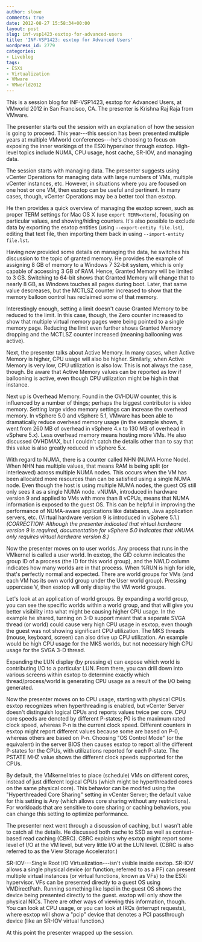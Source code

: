 ```yaml
---
author: slowe
comments: true
date: 2012-08-27 15:58:34+00:00
layout: post
slug: inf-vsp1423-esxtop-for-advanced-users
title: 'INF-VSP1423: esxtop for Advanced Users'
wordpress_id: 2779
categories:
- Liveblog
tags:
- ESXi
- Virtualization
- VMware
- VMworld2012
---
```


This is a session blog for INF-VSP1423, esxtop for Advanced Users, at VMworld 2012 in San Francisco, CA. The presenter is Krishna Raj Raja from VMware.

The presenter starts out the session with an explanation of how the session is going to proceed. This year---this session has been presented multiple years at multiple VMworld conferences---he's choosing to focus on exposing the inner workings of the ESXi hypervisor through esxtop. High-level topics include NUMA, CPU usage, host cache, SR-IOV, and managing data.

The session starts with managing data. The presenter suggests using vCenter Operations for managing data with large numbers of VMs, multiple vCenter instances, etc. However, in situations where you are focused on one host or one VM, then esxtop can be useful and pertinent. In many cases, though, vCenter Operations may be a better tool than esxtop.

He then provides a quick overview of managing the esxtop screen, such as proper TERM settings for Mac OS X (use `export TERM=xterm`), focusing on particular values, and showing/hiding counters. It's also possible to exclude data by exporting the esxtop entities (using `--export-entity file.lst`), editing that text file, then importing them back in using `--import-entity file.lst`.

Having now provided some details on managing the data, he switches his discussion to the topic of granted memory. He provides the example of assigning 8 GB of memory to a Windows 7 32-bit system, which is only capable of accessing 3 GB of RAM. Hence, Granted Memory will be limited to 3 GB. Switching to 64-bit shows that Granted Memory will change that to nearly 8 GB, as Windows touches all pages during boot. Later, that same value descreases, but the MCTLSZ counter increased to show that the memory balloon oontrol has reclaimed some of that memory.

Interestingly enough, setting a limit doesn't cause Granted Memory to be reduced to the limit. In this case, though, the Zero counter increased to show that multiple virtual memory pages were being pointed to a single memory page. Reducing the limit even further shows Granted Memory dropping and the MCTLSZ counter increased (meaning ballooning was active).

Next, the presenter talks about Active Memory. In many cases, when Active Memory is higher, CPU usage will also be higher. Similarly, when Active Memory is very low, CPU utilization is also low. This is not always the case, though. Be aware that Active Memory values can be reported as low if ballooning is active, even though CPU utilization might be high in that instance.

Next up is Overhead Memory. Found in the OVHDUW counter, this is influenced by a number of things; perhaps the biggest contributor is video memory. Setting large video memory settings can increase the overhead memory. In vSphere 5.0 and vSphere 5.1, VMware has been able to dramatically reduce overhead memory usage (in the example shown, it went from 260 MB of overhead in vSphere 4.x to 130 MB of overhead in vSphere 5.x). Less overhead memory means hosting more VMs. He also discussed OVHDMAX, but I couldn't catch the details other than to say that this value is also greatly reduced in vSphere 5.x.

With regard to NUMA, there is a counter called NHN (NUMA Home Node). When NHN has multiple values, that means RAM is being split (or interleaved) across multiple NUMA nodes. This occurs when the VM has been allocated more resources than can be satisfied using a single NUMA node. Even though the host is using multiple NUMA nodes, the guest OS still only sees it as a single NUMA node. vNUMA, introduced in hardware version 9 and applied to VMs with more than 8 vCPUs, means that NUMA information is exposed to the guest OS. This can be helpful in improving the performance of NUMA-aware applications like databases, Java application servers, etc. (Virtual hardware version 9 is introduced in vSphere 5.1.) _(CORRECTION: Although the presenter indicated that virtual hardware version 9 is required, documentation for vSphere 5.0 indicates that vNUMA only requires virtual hardware version 8.)_

Now the presenter moves on to user worlds. Any process that runs in the VMkernel is called a user world. In esxtop, the GID column indicates the group ID of a process (the ID for this world group), and the NWLD column indicates how many worlds are in that process. When %RUN is high for idle, that's perfectly normal and expected. There are world groups for VMs (and each VM has its own world group under the User world group). Pressing uppercase V, then esxtop will only display the VM world groups.

Let's look at an application of world groups. By expanding a world group, you can see the specific worlds within a world group, and that will give you better visibility into what might be causing higher CPU usage. In the example he shared, turning on 3-D support meant that a separate SVGA thread (or world) could cause very high CPU usage in esxtop, even though the guest was not showing significant CPU utilization. The MKS threads (mouse, keyboard, screen) can also drive up CPU utilization. An example would be high CPU usage for the MKS worlds, but not necessary high CPU usage for the SVGA 3-D thread.

Expanding the LUN display (by pressing e) can expose which world is contributing I/O to a particular LUN. From there, you can drill down into various screens within esxtop to determine exactly which thread/process/world is generating CPU usage as a result of the I/O being generated.

Now the presenter moves on to CPU usage, starting with physical CPUs. esxtop recognizes when hyperthreading is enabled, but vCenter Server doesn't distinguish logical CPUs and reports values twice per core. CPU core speeds are denoted by different P-states; P0 is the maximum rated clock speed, whereas P-n is the current clock speed. Different counters in esxtop might report different values because some are based on P-0, whereas others are based on P-n. Choosing "OS Control Mode" (or the equivalent) in the server BIOS then causes esxtop to report all the different P-states for the CPUs, with utilizations reported for each P-state. The PSTATE MHZ value shows the different clock speeds supported for the CPUs.

By default, the VMkernel tries to place (schedule) VMs on different cores, instead of just different logical CPUs (which might be hyperthreaded cores on the same physical core). This behavior can be modifed using the "Hyperthreaded Core Sharing" setting in vCenter Server; the default value for this setting is Any (which allows core sharing without any restrictions). For workloads that are sensitive to core sharing or caching behaviors, you can change this setting to optimize performance.

The presenter next went through a discussion of caching, but I wasn't able to catch all the details. He discussed both cache to SSD as well as context-based read caching (CBRC). CBRC explains why esxtop might report some level of I/O at the VM level, but very little I/O at the LUN level. (CBRC is also referred to as the View Storage Accelerator.)

SR-IOV---Single Root I/O Virtualization---isn't visible inside esxtop. SR-IOV allows a single physical device (or function; referred to as a PF) can present multiple virtual instances (or virtual functions, known as VFs) to the ESXi hypervisor. VFs can be presented directly to a guest OS using VMDirectPath. Running something like lspci in the guest OS shows the device being presented directly to the guest. esxtop will only show the physical NICs. There are other ways of viewing this information, though. You can look at CPU usage, or you can look at IRQs (interrupt requests), where esxtop will show a "pcip" device that denotes a PCI passthrough device (like an SR-IOV virtual function.)

At this point the presenter wrapped up the session.
